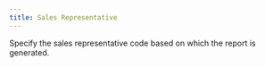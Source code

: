 ```yaml
---
title: Sales Representative
---
```



Specify the sales representative code based on which the report is generated.
